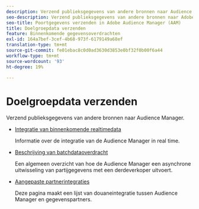 ```yaml
---
description: Verzend publieksgegevens van andere bronnen naar Audience Manager.
seo-description: Verzend publieksgegevens van andere bronnen naar Adobe Audience Manager (AAM).
seo-title: Poortgegevens verzenden in Adobe Audience Manager (AAM)
title: Doelgroepdata verzenden
feature: Binnenkomende gegevensoverdrachten
exl-id: 164a7bef-3cef-4b68-973f-6179149a68ef
translation-type: tm+mt
source-git-commit: fe01ebac8c0d0ad3630d3853e0bf32f0b00f6a44
workflow-type: tm+mt
source-wordcount: '93'
ht-degree: 19%

---
```


# Doelgroepdata verzenden

Verzend publieksgegevens van andere bronnen naar Audience Manager.

* [Integratie van binnenkomende realtimedata](/help/using/integration/sending-audience-data/real-time-data-integration/real-time-tech-specs.md)

   Informatie over de integratie van de Audience Manager in real time.

* [Beschrijving van batchdataoverdracht](/help/using/integration/sending-audience-data/batch-data-transfer-explained/batch-data-transfer-explained.md)

   Een algemeen overzicht van hoe de Audience Manager een asynchrone uitwisseling van partijgegevens met een derdeverkoper uitvoert.

* [Aangepaste partnerintegraties](/help/using/integration/sending-audience-data/custom-partner-integrations.md)

   Deze pagina maakt een lijst van douaneintegratie tussen Audience Manager en gegevenspartners.
